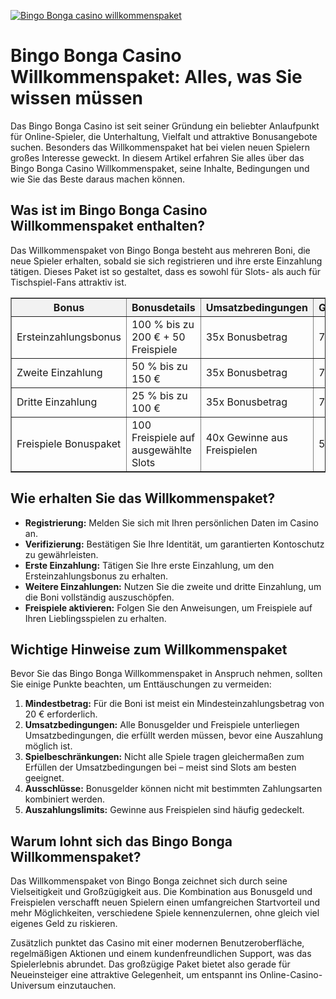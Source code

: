 [![Bingo Bonga casino willkommenspaket](https://123-caf.pages.dev/gitsignup.png)](https://vrmoo.ru/Bt82HjjY)

<h1>Bingo Bonga Casino Willkommenspaket: Alles, was Sie wissen müssen</h1>  <p>Das Bingo Bonga Casino ist seit seiner Gründung ein beliebter Anlaufpunkt für Online-Spieler, die Unterhaltung, Vielfalt und attraktive Bonusangebote suchen. Besonders das Willkommenspaket hat bei vielen neuen Spielern großes Interesse geweckt. In diesem Artikel erfahren Sie alles über das Bingo Bonga Casino Willkommenspaket, seine Inhalte, Bedingungen und wie Sie das Beste daraus machen können.</p>  <h2>Was ist im Bingo Bonga Casino Willkommenspaket enthalten?</h2>  <p>Das Willkommenspaket von Bingo Bonga besteht aus mehreren Boni, die neue Spieler erhalten, sobald sie sich registrieren und ihre erste Einzahlung tätigen. Dieses Paket ist so gestaltet, dass es sowohl für Slots- als auch für Tischspiel-Fans attraktiv ist.</p>  <table border="1" cellpadding="8" cellspacing="0" style="border-collapse: collapse; width: 100%; max-width: 600px;">   <thead>     <tr style="background-color:#f2f2f2;">       <th>Bonus</th>       <th>Bonusdetails</th>       <th>Umsatzbedingungen</th>       <th>Gültigkeit</th>     </tr>   </thead>   <tbody>     <tr>       <td>Ersteinzahlungsbonus</td>       <td>100 % bis zu 200 € + 50 Freispiele</td>       <td>35x Bonusbetrag</td>       <td>7 Tage</td>     </tr>     <tr>       <td>Zweite Einzahlung</td>       <td>50 % bis zu 150 €</td>       <td>35x Bonusbetrag</td>       <td>7 Tage</td>     </tr>     <tr>       <td>Dritte Einzahlung</td>       <td>25 % bis zu 100 €</td>       <td>35x Bonusbetrag</td>       <td>7 Tage</td>     </tr>     <tr>       <td>Freispiele Bonuspaket</td>       <td>100 Freispiele auf ausgewählte Slots</td>       <td>40x Gewinne aus Freispielen</td>       <td>5 Tage</td>     </tr>   </tbody> </table>  <h2>Wie erhalten Sie das Willkommenspaket?</h2>  <ul>   <li><strong>Registrierung:</strong> Melden Sie sich mit Ihren persönlichen Daten im Casino an.</li>   <li><strong>Verifizierung:</strong> Bestätigen Sie Ihre Identität, um garantierten Kontoschutz zu gewährleisten.</li>   <li><strong>Erste Einzahlung:</strong> Tätigen Sie Ihre erste Einzahlung, um den Ersteinzahlungsbonus zu erhalten.</li>   <li><strong>Weitere Einzahlungen:</strong> Nutzen Sie die zweite und dritte Einzahlung, um die Boni vollständig auszuschöpfen.</li>   <li><strong>Freispiele aktivieren:</strong> Folgen Sie den Anweisungen, um Freispiele auf Ihren Lieblingsspielen zu erhalten.</li> </ul>  <h2>Wichtige Hinweise zum Willkommenspaket</h2>  <p>Bevor Sie das Bingo Bonga Willkommenspaket in Anspruch nehmen, sollten Sie einige Punkte beachten, um Enttäuschungen zu vermeiden:</p>  <ol>   <li><strong>Mindestbetrag:</strong> Für die Boni ist meist ein Mindesteinzahlungsbetrag von 20 € erforderlich.</li>   <li><strong>Umsatzbedingungen:</strong> Alle Bonusgelder und Freispiele unterliegen Umsatzbedingungen, die erfüllt werden müssen, bevor eine Auszahlung möglich ist.</li>   <li><strong>Spielbeschränkungen:</strong> Nicht alle Spiele tragen gleichermaßen zum Erfüllen der Umsatzbedingungen bei – meist sind Slots am besten geeignet.</li>   <li><strong>Ausschlüsse:</strong> Bonusgelder können nicht mit bestimmten Zahlungsarten kombiniert werden.</li>   <li><strong>Auszahlungslimits:</strong> Gewinne aus Freispielen sind häufig gedeckelt.</li> </ol>  <h2>Warum lohnt sich das Bingo Bonga Willkommenspaket?</h2>  <p>Das Willkommenspaket von Bingo Bonga zeichnet sich durch seine Vielseitigkeit und Großzügigkeit aus. Die Kombination aus Bonusgeld und Freispielen verschafft neuen Spielern einen umfangreichen Startvorteil und mehr Möglichkeiten, verschiedene Spiele kennenzulernen, ohne gleich viel eigenes Geld zu riskieren.</p>  <p>Zusätzlich punktet das Casino mit einer modernen Benutzeroberfläche, regelmäßigen Aktionen und einem kundenfreundlichen Support, was das Spielerlebnis abrundet. Das großzügige Paket bietet also gerade für Neueinsteiger eine attraktive Gelegenheit, um entspannt ins Online-Casino-Universum einzutauchen.</p>